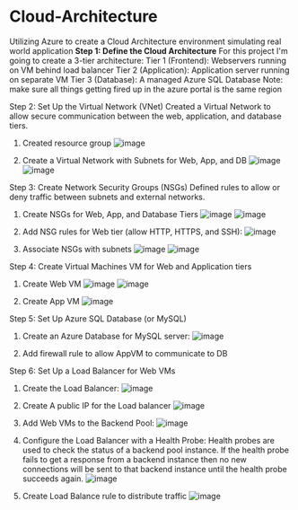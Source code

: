 # Cloud-Architecture
Utilizing Azure to create a Cloud Architecture environment simulating real world application
**Step 1: Define the Cloud Architecture**
For this project I'm going to create a 3-tier architecture:
Tier 1 (Frontend): Webservers running on VM behind load balancer
Tier 2 (Application): Application server running on separate VM
Tier 3 (Database): A managed Azure SQL Database
Note: make sure all things getting fired up in the azure portal is the same region

Step 2: Set Up the Virtual Network (VNet)
Created a Virtual Network to allow secure communication between the web, application, and database tiers.
1) Created resource group
![image](https://github.com/user-attachments/assets/68ea66b0-adf8-43ed-9e02-554e2bdf5907)

2) Create a Virtual Network with Subnets for Web, App, and DB
![image](https://github.com/user-attachments/assets/4ee757b5-c229-4f24-832a-570781ea62bf)
![image](https://github.com/user-attachments/assets/417a0815-298f-491f-a9b9-309e70f372c5)


Step 3: Create Network Security Groups (NSGs)
Defined rules to allow or deny traffic between subnets and external networks.
1) Create NSGs for Web, App, and Database Tiers
![image](https://github.com/user-attachments/assets/51cdf1da-384e-4067-9d34-773ebeff2ce2)
![image](https://github.com/user-attachments/assets/35cdd6c0-3ae2-41d9-bb4f-55e3b387e4b0)

2) Add NSG rules for Web tier (allow HTTP, HTTPS, and SSH):
![image](https://github.com/user-attachments/assets/90941594-8226-468e-a7cf-145b867654e2)

3) Associate NSGs with subnets
![image](https://github.com/user-attachments/assets/a6c2d0b3-5e14-41c6-8e32-9464b2f8f016)
![image](https://github.com/user-attachments/assets/a5e0081a-b15c-4d67-887b-2a199f8c6e8b)

Step 4: Create Virtual Machines VM for Web and Application tiers
1) Create Web VM
![image](https://github.com/user-attachments/assets/499bc1f0-79c1-4b90-a497-104c84a373f2)
![image](https://github.com/user-attachments/assets/d572b09f-2795-41ff-aeb6-46fbb74dd2ee)

2) Create App VM
![image](https://github.com/user-attachments/assets/73453873-5bbd-443f-9bc4-e8587d8464cc)


Step 5: Set Up Azure SQL Database (or MySQL)
1) Create an Azure Database for MySQL server:
![image](https://github.com/user-attachments/assets/7c45a484-d61d-469a-849c-65a19f1ee870)

2) Add firewall rule to allow AppVM to communicate to DB



Step 6: Set Up a Load Balancer for Web VMs
1) Create the Load Balancer:
![image](https://github.com/user-attachments/assets/e8a9d738-ec9c-472f-bd4c-e41597b0befc)

2) Create A public IP for the Load balancer
![image](https://github.com/user-attachments/assets/6f82f8a3-16c4-487b-ac7a-16454ef5f6d5)

3) Add Web VMs to the Backend Pool:
![image](https://github.com/user-attachments/assets/1b7c7c0f-07cd-4866-869e-17f03f10ab23)

4) Configure the Load Balancer with a Health Probe:
Health probes are used to check the status of a backend pool instance. If the health probe fails to get a response from a backend instance then no new connections will be sent to that backend instance until the health probe succeeds again.
![image](https://github.com/user-attachments/assets/21546248-543c-4e78-ae59-078500fe7fbe)

5) Create Load Balance rule to distribute traffic
![image](https://github.com/user-attachments/assets/0b4ab6d8-2c4a-4428-9fa0-6361d2aedde7)












